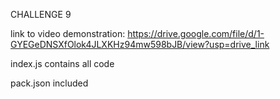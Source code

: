 CHALLENGE 9

link to video demonstration: https://drive.google.com/file/d/1-GYEGeDNSXfOlok4JLXKHz94mw598bJB/view?usp=drive_link

index.js contains all code

pack.json included




